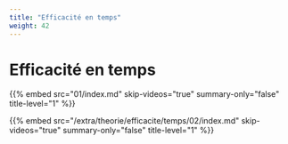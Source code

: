 ```yaml
---
title: "Efficacité en temps"
weight: 42
---
```


# Efficacité en temps

{{% embed 
    src="01/index.md" 
    skip-videos="true" 
    summary-only="false"
    title-level="1"
    %}}

{{% embed 
    src="/extra/theorie/efficacite/temps/02/index.md" 
    skip-videos="true" 
    summary-only="false"
    title-level="1"
    %}}
